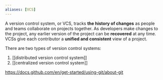 ```yaml
---
aliases: [VCS]
---
```

A version control system, or VCS, tracks **the history of changes** as people and teams collaborate on projects together. As developers make changes to the project, any earlier version of the project can be **recovered** at any time.
VCSs give each contributor a **unified and consistent** view of a project. 

There are two types of version control systems: 
1. [[distributed version control system]] 
2. [[centralized version control system]] 

https://docs.github.com/en/get-started/using-git/about-git